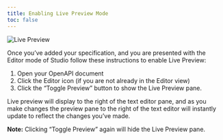 ```yaml
---
title: Enabling Live Preview Mode
toc: false
---
```


![Live Preview](https://doc-assets.konghq.com/studio/1.1/Studio_LivePreview_110.gif)

Once you’ve added your specification, and you are presented with the Editor mode 
of Studio follow these instructions to enable Live Preview:

1. Open your OpenAPI document
2. Click the Editor icon (if you are not already in the Editor view)
3. Click the “Toggle Preview” button to show the Live Preview pane. 

Live preview will display to the right of the text editor pane, and as you make 
changes the preview pane to the right of the text editor will instantly update 
to reflect the changes you’ve made.

<div class="alert alert-ee">
  <strong>Note:</strong> Clicking “Toggle Preview” again will hide the Live Preview pane.
</div>
